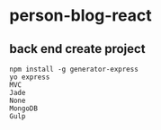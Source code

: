 # person-blog-react
## back end create project
```
npm install -g generator-express
yo express
MVC
Jade
None
MongoDB
Gulp
```